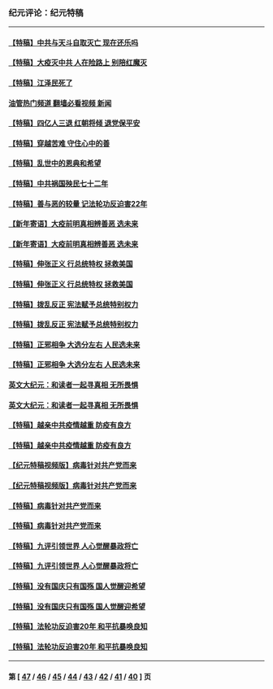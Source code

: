 ### 纪元评论：纪元特稿
---
#### [【特稿】中共与天斗自取灭亡 现在还乐吗](../../pages/nsc424/n13897482.md?03220330) 
#### [【特稿】大疫灭中共 人在险路上 别陪红魔灭](../../pages/nsc424/n13890697.md?03220330) 
#### [【特稿】江泽民死了](../../pages/nsc424/n13876300.md?03220330) 
#### [油管热门频道 翻墙必看视频 新闻](ok?03220330)
#### [【特稿】四亿人三退 红朝将倾 退党保平安](../../pages/nsc424/n13794378.md?03220330) 
#### [【特稿】穿越苦难 守住心中的善](../../pages/nsc424/n13784979.md?03220330) 
#### [【特稿】乱世中的恩典和希望](../../pages/nsc424/n13734687.md?03220330) 
#### [【特稿】中共祸国殃民七十二年](../../pages/nsc424/n13272607.md?03220330) 
#### [【特稿】善与恶的较量 记法轮功反迫害22年](../../pages/nsc424/n13086597.md?03220330) 
#### [【新年寄语】大疫前明真相辨善恶 选未来](../../pages/nsc424/n12660855.md?03220330) 
#### [【新年寄语】大疫前明真相辨善恶 选未来](../../pages/nsc424/n12660855.md?03220330) 
#### [【特稿】伸张正义 行总统特权 拯救美国](../../pages/nsc424/n12616806.md?03220330) 
#### [【特稿】伸张正义 行总统特权 拯救美国](../../pages/nsc424/n12616806.md?03220330) 
#### [【特稿】拨乱反正 宪法赋予总统特别权力](../../pages/nsc424/n12598306.md?03220330) 
#### [【特稿】拨乱反正 宪法赋予总统特别权力](../../pages/nsc424/n12598306.md?03220330) 
#### [【特稿】正邪相争 大选分左右 人民选未来](../../pages/nsc424/n12545208.md?03220330) 
#### [【特稿】正邪相争 大选分左右 人民选未来](../../pages/nsc424/n12545208.md?03220330) 
#### [英文大纪元：和读者一起寻真相 无所畏惧](../../pages/nsc424/n12542027.md?03220330) 
#### [英文大纪元：和读者一起寻真相 无所畏惧](../../pages/nsc424/n12542027.md?03220330) 
#### [【特稿】越亲中共疫情越重 防疫有良方](../../pages/nsc424/n12042989.md?03220330) 
#### [【特稿】越亲中共疫情越重 防疫有良方](../../pages/nsc424/n12042989.md?03220330) 
#### [【纪元特稿视频版】病毒针对共产党而来](../../pages/nsc424/n11977328.md?03220330) 
#### [【纪元特稿视频版】病毒针对共产党而来](../../pages/nsc424/n11977328.md?03220330) 
#### [【特稿】病毒针对共产党而来](../../pages/nsc424/n11928818.md?03220330) 
#### [【特稿】病毒针对共产党而来](../../pages/nsc424/n11928818.md?03220330) 
#### [【特稿】九评引领世界 人心觉醒暴政将亡](../../pages/nsc424/n11660496.md?03220330) 
#### [【特稿】九评引领世界 人心觉醒暴政将亡](../../pages/nsc424/n11660496.md?03220330) 
#### [【特稿】没有国庆只有国殇 国人觉醒迎希望](../../pages/nsc424/n11549354.md?03220330) 
#### [【特稿】没有国庆只有国殇 国人觉醒迎希望](../../pages/nsc424/n11549354.md?03220330) 
#### [【特稿】法轮功反迫害20年 和平抗暴唤良知](../../pages/nsc424/n11389135.md?03220330) 
#### [【特稿】法轮功反迫害20年 和平抗暴唤良知](../../pages/nsc424/n11389135.md?03220330) 

---
#### 第 [ [47](./47.md?03220330) / [46](./46.md?03220330) / [45](./45.md?03220330) / [44](./44.md?03220330) / [43](./43.md?03220330) / [42](./42.md?03220330) / [41](./41.md?03220330) / [40](./40.md?03220330) ] 页
